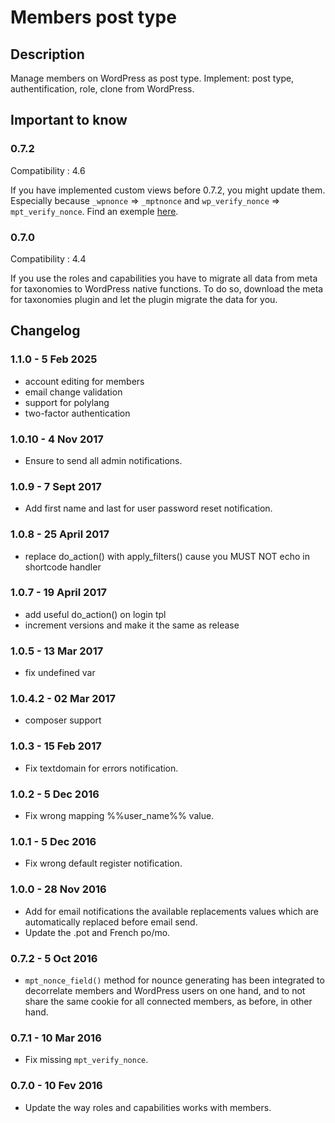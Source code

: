 # Members post type #

## Description ##

Manage members on WordPress as post type. Implement: post type, authentification, role, clone from WordPress.

## Important to know ##

### 0.7.2
Compatibility : 4.6

If you have implemented custom views before 0.7.2, you might update them. Especially because `_wpnonce` => `_mptnonce` and `wp_verify_nonce` => `mpt_verify_nonce`. Find an exemple [here](https://github.com/BeAPI/members-post-type/commit/2562b7e79feebf09967a2f964f3144e8f6d10930#diff-fac5c1b7350b8f3af605e75406b9c751).

### 0.7.0
Compatibility : 4.4

If you use the roles and capabilities you have to migrate all data from meta for taxonomies to WordPress native functions.
To do so, download the meta for taxonomies plugin and let the plugin migrate the data for you.

## Changelog ##

### 1.1.0 - 5 Feb 2025
* account editing for members
* email change validation
* support for polylang
* two-factor authentication

### 1.0.10 - 4 Nov 2017
* Ensure to send all admin notifications.

### 1.0.9 - 7 Sept 2017
* Add first name and last for user password reset notification.

### 1.0.8 - 25 April 2017
* replace do_action() with apply_filters() cause you MUST NOT echo in shortcode handler

### 1.0.7 - 19 April 2017
* add useful do_action() on login tpl
* increment versions and make it the same as release

### 1.0.5 - 13 Mar 2017
* fix undefined var

### 1.0.4.2 - 02 Mar 2017
* composer support

### 1.0.3 - 15 Feb 2017
* Fix textdomain for errors notification.

### 1.0.2 - 5 Dec 2016
* Fix wrong mapping %%user_name%% value.

### 1.0.1 - 5 Dec 2016
* Fix wrong default register notification.

### 1.0.0 - 28 Nov 2016
* Add for email notifications the available replacements values which are automatically replaced before email send.
* Update the .pot and French po/mo.

### 0.7.2 - 5 Oct 2016
* `mpt_nonce_field()` method for nounce generating has been integrated to decorrelate members and WordPress users on one hand, and to not share the same cookie for all connected members, as before, in other hand.

### 0.7.1 - 10 Mar 2016
* Fix missing `mpt_verify_nonce`.

### 0.7.0 - 10 Fev 2016
* Update the way roles and capabilities works with members.
